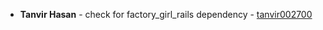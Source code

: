 * **Tanvir Hasan** - check for factory_girl_rails dependency - [tanvir002700](https://github.com/tanvir002700)
